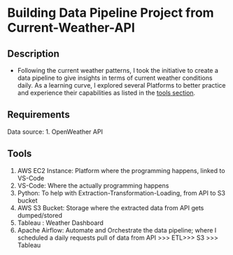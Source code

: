 # Building Data Pipeline Project from Current-Weather-API

## Description
- Following the current weather patterns, I took the initiative to create a data pipeline to give insights in terms of current weather conditions daily. As a learning curve, I explored several Platforms to better practice and experience their capabilities as listed in the [tools section](##Tools).

## Requirements
Data source: 1. OpenWeather API

## Tools
1. AWS EC2 Instance: Platform where the programming happens, linked to VS-Code
2. VS-Code: Where the actually programming happens
3. Python: To help with Extraction-Transformation-Loading, from API to S3 bucket
4. AWS S3 Bucket: Storage where the extracted data from API gets dumped/stored
5. Tableau : Weather Dashboard
6. Apache Airflow: Automate and Orchestrate the data pipeline; where I scheduled a daily requests pull of data from API >>> ETL>>> S3 >>> Tableau
